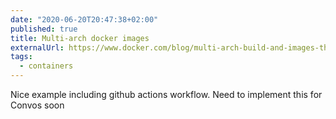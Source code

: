 ```yaml
---
date: "2020-06-20T20:47:38+02:00"
published: true
title: Multi-arch docker images
externalUrl: https://www.docker.com/blog/multi-arch-build-and-images-the-simple-way/
tags:
  - containers
---
```

Nice example including github actions workflow. Need to implement this for Convos soon

